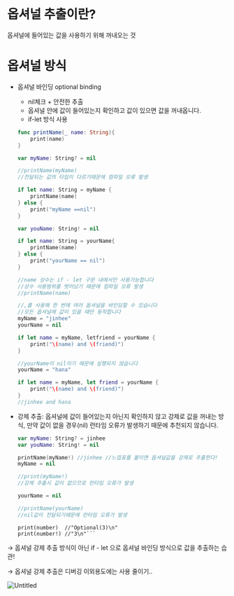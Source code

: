 # 옵셔널 추출이란?

옵셔널에 들어있는 값을 사용하기 위해 꺼내오는 것

# 옵셔널 방식

- 옵셔널 바인딩 optional binding
    - nil체크 + 안전한 추출
    - 옵셔널 안에 값이 들어있는지 확인하고 값이 있으면 값을 꺼내옵니다.
    - if-let 방식 사용
    
    ```swift
    func printName(_ name: String){
    	print(name)
    }
    
    var myName: String? = nil
    
    //printName(myName)
    //전달되는 값의 타입이 다르기때문에 컴파일 오류 발생
    
    if let name: String = myName {
    	printName(name)
    } else {
    	print("myName ==nil")
    }
    
    var youName: String! = nil
    
    if let name: String = yourName{
    	printName(name)
    } else {
    	print("yourName == nil")
    }
    
    //name 상수는 if - let 구문 내에서만 사용가능합니다
    //상수 사용범위를 벗어났기 때문에 컴파일 오류 발생
    //printName(name)
    
    //,를 사용해 한 번에 여러 옵셔널을 바인딩할 수 있습니다
    //모든 옵셔널에 값이 있을 때만 동작합니다
    myName = "jinhee"
    yourName = nil
    
    if let name = myName, letfriend = yourName {
    	print("\(name) and \(friend)")
    }
    
    //yourName이 nil이기 때문에 실행되지 않습니다
    yourName = "hana"
    
    if let name = myName, let friend = yourName {
    	print("\(name) and \(friend)")	
    }
    //jinhee and hana
    ```
    

- 강제 추출: 옵셔널에 값이 들어있는지 아닌지 확인하지 않고 강제로 값을 꺼내는 방식, 만약 값이 없을 경우(nil) 런타임 오류가 발생하기 때문에 추천되지 않습니다.
    
    ```swift
    var myName: String? = jinhee
    var youName: String! = nil
    
    printName(myName!) //jinhee //느낌표를 붙이면 옵셔널값을 강제로 추출한다!
    myName = nil
    
    //print(myName!)
    //강제 추출시 값이 없으므로 런타임 오류가 발생
    
    yourName = nil
    
    //printName(yourName)
    //nil값이 전달되기때문에 런타임 오류가 발생
    ```
    
    ```var number: Int? = 3
    print(number)  //"Optional(3)\n"
    print(number!) //"3\n"```

→ 옵셔널 강제 추출 방식이 아닌 if - let 으로 옵셔널 바인딩 방식으로 값을 추출하는 습관!

→ 옵셔널 강제 추출은 디버깅 이외용도에는 사용 줄이기..

![Untitled](https://s3-us-west-2.amazonaws.com/secure.notion-static.com/4b315b77-0219-4d0e-943e-e8a0f7351b23/Untitled.png)
